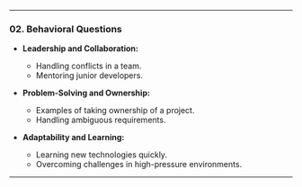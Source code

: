 
---

### **02. Behavioral Questions**
- **Leadership and Collaboration:**
  - Handling conflicts in a team.
  - Mentoring junior developers.

- **Problem-Solving and Ownership:**
  - Examples of taking ownership of a project.
  - Handling ambiguous requirements.

- **Adaptability and Learning:**
  - Learning new technologies quickly.
  - Overcoming challenges in high-pressure environments.

---